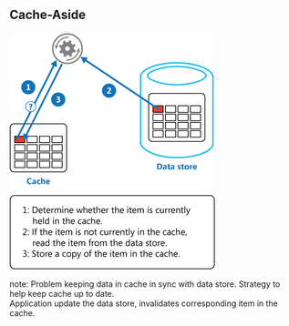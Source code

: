 ## Cache-Aside

![Cache-Aside](../resources/images/cache-aside.png)

note:
Problem keeping data in cache in sync with data store. Strategy to help keep cache up to date.  
Application update the data store, invalidates corresponding item in the cache.
